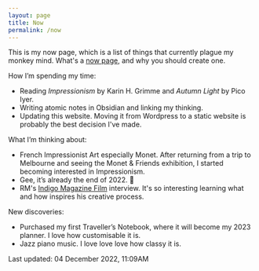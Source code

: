 ```yaml
---
layout: page
title: Now
permalink: /now
---
```


This is my now page, which is a list of things that currently plague my monkey mind. What's a <a href="https://nownownow.com/about">now page</a>, and why you should create one.

How I’m spending my time:
- Reading *Impressionism* by Karin H. Grimme and *Autumn Light* by Pico Iyer.
- Writing atomic notes in Obsidian and linking my thinking.
- Updating this website. Moving it from Wordpress to a static website is probably the best decision I've made.

What I’m thinking about:
- French Impressionist Art especially Monet. After returning from a trip to Melbourne and seeing the Monet & Friends exhibition, I started becoming interested in Impressionism. 
- Gee, it’s already the end of 2022. 🥲
- RM's <a href="https://www.youtube.com/watch?v=lRy8OYhLO-A">Indigo Magazine Film</a> interview. It's so interesting learning what and how inspires his creative process.

New discoveries:
- Purchased my first Traveller’s Notebook, where it will become my 2023 planner. I love how customisable it is.
- Jazz piano music. I love love love how classy it is.

Last updated: 04 December 2022, 11:09AM


<style>
  .wrapper {
    max-width: 58em;
  }
</style>
